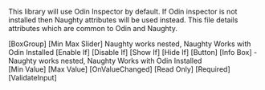 This library will use Odin Inspector by default. If Odin inspector is not installed then Naughty attributes will be used instead. This file details attributes which are common to Odin and Naughty.

[BoxGroup]
[Min Max Slider]	Naughty works nested, Naughty Works with Odin Installed
[Enable If]
[Disable If]
[Show If]
[Hide If]
[Button]
[Info Box] - 		Naughty works nested, Naughty Works with Odin Installed  
[Min Value]
[Max Value]
[OnValueChanged]
[Read Only]
[Required]
[ValidateInput]



